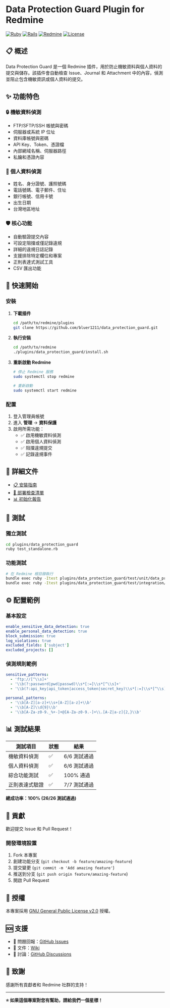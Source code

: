 # Data Protection Guard Plugin for Redmine

[![Ruby](https://img.shields.io/badge/Ruby-2.7+-red.svg)](https://www.ruby-lang.org/)
[![Rails](https://img.shields.io/badge/Rails-6.0+-green.svg)](https://rubyonrails.org/)
[![Redmine](https://img.shields.io/badge/Redmine-6.0+-blue.svg)](https://www.redmine.org/)
[![License](https://img.shields.io/badge/License-GPL%20v2-orange.svg)](https://www.gnu.org/licenses/gpl-2.0.html)

## 📋 概述

Data Protection Guard 是一個 Redmine 插件，用於防止機敏資料與個人資料的提交與儲存。該插件會自動檢查 Issue、Journal 和 Attachment 中的內容，偵測並阻止包含機敏資訊或個人資料的提交。

## ✨ 功能特色

### 🔒 機敏資料偵測
- FTP/SFTP/SSH 帳號與密碼
- 伺服器或系統 IP 位址
- 資料庫帳號與密碼
- API Key、Token、憑證檔
- 內部網域名稱、伺服器路徑
- 私鑰和憑證內容

### 👤 個人資料偵測
- 姓名、身分證號、護照號碼
- 電話號碼、電子郵件、住址
- 銀行帳號、信用卡號
- 出生日期
- 台灣地區地址

### 🛡️ 核心功能
- 自動驗證提交內容
- 可設定阻擋或僅記錄違規
- 詳細的違規日誌記錄
- 支援排除特定欄位和專案
- 正則表達式測試工具
- CSV 匯出功能

## 🚀 快速開始

### 安裝

1. **下載插件**
   ```bash
   cd /path/to/redmine/plugins
   git clone https://github.com/bluer1211/data_protection_guard.git
   ```

2. **執行安裝**
   ```bash
   cd /path/to/redmine
   ./plugins/data_protection_guard/install.sh
   ```

3. **重新啟動 Redmine**
   ```bash
   # 停止 Redmine 服務
   sudo systemctl stop redmine
   
   # 重新啟動
   sudo systemctl start redmine
   ```

### 配置

1. 登入管理員帳號
2. 進入 **管理** → **資料保護**
3. 啟用所需功能：
   - ✅ 啟用機敏資料偵測
   - ✅ 啟用個人資料偵測
   - ✅ 阻擋違規提交
   - ✅ 記錄違規事件

## 📖 詳細文件

- [📋 安裝指南](INSTALL.md)
- [🔧 部署檢查清單](DEPLOYMENT_CHECKLIST.md)
- [📊 初始化報告](INITIALIZATION_REPORT.md)

## 🧪 測試

### 獨立測試
```bash
cd plugins/data_protection_guard
ruby test_standalone.rb
```

### 功能測試
```bash
# 在 Redmine 根目錄執行
bundle exec ruby -Itest plugins/data_protection_guard/test/unit/data_protection_guard_test.rb
bundle exec ruby -Itest plugins/data_protection_guard/test/integration/data_protection_integration_test.rb
```

## ⚙️ 配置範例

### 基本設定
```yaml
enable_sensitive_data_detection: true
enable_personal_data_detection: true
block_submission: true
log_violations: true
excluded_fields: ['subject']
excluded_projects: []
```

### 偵測規則範例
```yaml
sensitive_patterns:
  - 'ftp://[^\\s]+'
  - '\\b(?:password|pwd|passwd)\\s*[:=]\\s*[^\\s]+'
  - '\\b(?:api_key|api_token|access_token|secret_key)\\s*[:=]\\s*[^\\s]+'

personal_patterns:
  - '\\b[A-Z][a-z]+\\s+[A-Z][a-z]+\\b'
  - '\\b[A-Z]\\d{9}\\b'
  - '\\b[A-Za-z0-9._%+-]+@[A-Za-z0-9.-]+\\.[A-Z|a-z]{2,}\\b'
```

## 📊 測試結果

| 測試項目 | 狀態 | 結果 |
|----------|------|------|
| 機敏資料偵測 | ✅ | 6/6 測試通過 |
| 個人資料偵測 | ✅ | 6/6 測試通過 |
| 綜合功能測試 | ✅ | 100% 通過 |
| 正則表達式驗證 | ✅ | 7/7 測試通過 |

**總成功率：100% (26/26 測試通過)**

## 🤝 貢獻

歡迎提交 Issue 和 Pull Request！

### 開發環境設置
1. Fork 本專案
2. 創建功能分支 (`git checkout -b feature/amazing-feature`)
3. 提交變更 (`git commit -m 'Add amazing feature'`)
4. 推送到分支 (`git push origin feature/amazing-feature`)
5. 開啟 Pull Request

## 📄 授權

本專案採用 [GNU General Public License v2.0](LICENSE) 授權。

## 🆘 支援

- 📧 問題回報：[GitHub Issues](https://github.com/bluer1211/data_protection_guard/issues)
- 📖 文件：[Wiki](https://github.com/bluer1211/data_protection_guard/wiki)
- 💬 討論：[GitHub Discussions](https://github.com/bluer1211/data_protection_guard/discussions)

## 🙏 致謝

感謝所有貢獻者和 Redmine 社群的支持！

---

**⭐ 如果這個專案對您有幫助，請給我們一個星標！**
